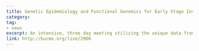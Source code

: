 ```yaml
---
title: Genetic Epidemiology and Functional Genomics for Early Stage Investigators
category: 
tag: 
- news
excerpt: An intensive, three day meeting utilizing the unique data from the Framingham Heart Study (FHS). The mission of this three-day workshop is to enable young clinical investigators and clinician scientists (MDs and PhDs) with the tools and resources to use epidemiological data to perform cardiovascular translational research, using data from FHS as an example. The meeting will be a combination of discussion sessions and hands on training.  Lecture sessions will focus on key topic areas led by leaders in the field where they will discuss how they have accessed FHS data to answer career-building questions. The hands-on experience on the computer will include instruction on how to access FHS data, how to analyze the data, and how to evaluate the utility of the data for collaborations and grant applications. In addition, individual career counseling sessions will be offered by senior investigators.
link: http://bucme.org/live/2906
---
```

